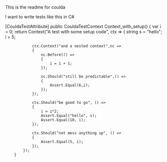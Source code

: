 This is the readme for coulda

I want to write tests like this in C#

 [CouldaTestAttribute]
        public CouldaTestContext Context_with_setup()
        {
            var i = 0;
            return Context("A test with some setup code", ctx =>
            {
                string s = "hello";
                i = 5;

                ctx.Context("and a nested context",nc =>
                {
                    nc.Before(() =>
                    {
                        i = i + 1;
                    });
                    
                    nc.Should("still be predictable",() =>
                    {
                        Assert.Equal(6,i);
                    });
                });

                ctx.Should("be good to go", () =>
                {
                    i = i*2;
                    Assert.Equal("hello", s);
                    Assert.Equal(10, i);
                });

                ctx.Should("not mess anything up", () =>
                {
                    Assert.Equal(5, i);
                });
            });
        }